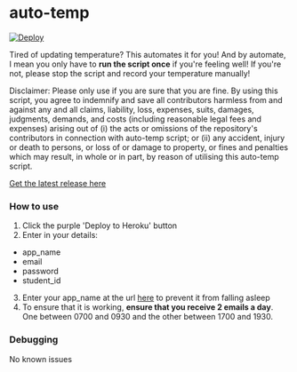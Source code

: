 # auto-temp
[![Deploy](https://www.herokucdn.com/deploy/button.svg)](https://heroku.com/deploy?template=https://github.com/seancze/fully-auto-temp/tree/heroku)

Tired of updating temperature? This automates it for you!
And by automate, I mean you only have to **run the script once** if you're feeling well!
If you're not, please stop the script and record your temperature manually!

Disclaimer: Please only use if you are sure that you are fine.
By using this script, you agree to indemnify and save all contributors harmless from and against any and all claims, liability, loss, expenses, suits, damages, judgments, demands, and costs (including reasonable legal fees and expenses) arising out of (i) the acts or omissions of the repository's contributors in connection with auto-temp script; or (ii) any accident, injury or death to persons, or loss of or damage to property, or fines and penalties which may result, in whole or in part, by reason of utilising this auto-temp script.

[Get the latest release here](https://github.com/shohamc1/auto-temp/releases)

### How to use
1. Click the purple 'Deploy to Heroku' button
2. Enter in your details:
- app_name
- email
- password
- student_id
3. Enter your app_name at the url [here](https://kaffeine.herokuapp.com/) to prevent it from falling asleep
4. To ensure that it is working, **ensure that you receive 2 emails a day**. One between 0700 and 0930 and the other between 1700 and 1930.

 ### Debugging
 No known issues
